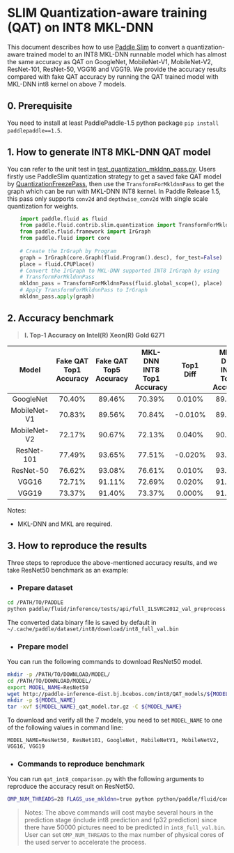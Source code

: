 # SLIM Quantization-aware training (QAT) on INT8 MKL-DNN

This document describes how to use [Paddle Slim](https://github.com/PaddlePaddle/FluidDoc/blob/develop/doc/fluid/advanced_usage/paddle_slim/paddle_slim.md) to convert a quantization-aware trained model to an INT8 MKL-DNN runnable model which has almost the same accuracy as QAT on GoogleNet, MobileNet-V1, MobileNet-V2, ResNet-101, ResNet-50, VGG16 and VGG19. We provide the accuracy results compared with fake QAT accuracy by running the QAT trained model with MKL-DNN int8 kernel on above 7 models.

## 0. Prerequisite
You need to install at least PaddlePaddle-1.5 python package `pip install paddlepaddle==1.5`.

## 1. How to generate INT8 MKL-DNN QAT model
You can refer to the unit test in [test_quantization_mkldnn_pass.py](test_quantization_mkldnn_pass.py). Users firstly use PaddleSlim quantization strategy to get a saved fake QAT model by [QuantizationFreezePass](https://github.com/PaddlePaddle/models/tree/develop/PaddleSlim/quant_low_level_api), then use the `TransformForMkldnnPass` to get the graph which can be run with MKL-DNN INT8 kernel. In Paddle Release 1.5, this pass only supports `conv2d` and `depthwise_conv2d` with single scale quantization for weights.

```python
    import paddle.fluid as fluid
    from paddle.fluid.contrib.slim.quantization import TransformForMkldnnPass
    from paddle.fluid.framework import IrGraph
    from paddle.fluid import core	
    
    # Create the IrGraph by Program
    graph = IrGraph(core.Graph(fluid.Program().desc), for_test=False)
    place = fluid.CPUPlace()
    # Convert the IrGraph to MKL-DNN supported INT8 IrGraph by using
    # TransformForMkldnnPass
    mkldnn_pass = TransformForMkldnnPass(fluid.global_scope(), place)
    # Apply TransformForMkldnnPass to IrGraph
    mkldnn_pass.apply(graph)
```

## 2. Accuracy benchmark

>**I. Top-1 Accuracy on Intel(R) Xeon(R) Gold 6271**

| Model        | Fake QAT Top1 Accuracy | Fake QAT Top5 Accuracy |MKL-DNN INT8 Top1 Accuracy |  Top1 Diff   | MKL-DNN INT8 Top5 Accuracy | Top5 Diff  |
| :----------: | :--------------------: | :--------------------: |:-----------------------:  | :----------: | :------------------------: | :--------: |
| GoogleNet    |         70.40%         |          89.46%        |           70.39%          |     0.010%   |           89.46%           |   0.000%   |
| MobileNet-V1 |         70.83%         |          89.56%        |           70.84%          |    -0.010%   |           89.56%           |   0.000%   |
| MobileNet-V2 |         72.17%         |          90.67%        |           72.13%          |     0.040%   |           90.67%           |   0.000%   |
| ResNet-101   |         77.49%         |          93.65%        |           77.51%          |    -0.020%   |           93.67%           |  -0.020%   |
| ResNet-50    |         76.62%         |          93.08%        |           76.61%          |     0.010%   |           93.09%           |  -0.010%   |
| VGG16        |         72.71%         |          91.11%        |           72.69%          |     0.020%   |           91.09%           |   0.020%   |
| VGG19        |         73.37%         |          91.40%        |           73.37%          |     0.000%   |           91.41%           |  -0.010%   |

Notes:

* MKL-DNN and MKL are required.

## 3. How to reproduce the results
Three steps to reproduce the above-mentioned accuracy results, and we take ResNet50 benchmark as an example:
 * ### Prepare dataset
```bash
cd /PATH/TO/PADDLE
python paddle/fluid/inference/tests/api/full_ILSVRC2012_val_preprocess.py
```
The converted data binary file is saved by default in `~/.cache/paddle/dataset/int8/download/int8_full_val.bin`
 * ### Prepare model
You can run the following commands to download ResNet50 model.

```bash
mkdir -p /PATH/TO/DOWNLOAD/MODEL/
cd /PATH/TO/DOWNLOAD/MODEL/
export MODEL_NAME=ResNet50
wget http://paddle-inference-dist.bj.bcebos.com/int8/QAT_models/${MODEL_NAME}_qat_model.tar.gz
mkdir -p ${MODEL_NAME}
tar -xvf ${MODEL_NAME}_qat_model.tar.gz -C ${MODEL_NAME}
```

To download and verify all the 7 models, you need to set `MODEL_NAME` to one of the following values in command line:

```text
MODEL_NAME=ResNet50, ResNet101, GoogleNet, MobileNetV1, MobileNetV2, VGG16, VGG19
```
* ### Commands to reproduce benchmark
You can run `qat_int8_comparison.py` with the following arguments to reproduce the accuracy result on ResNet50.

```bash
OMP_NUM_THREADS=28 FLAGS_use_mkldnn=true python python/paddle/fluid/contrib/slim/tests/qat_int8_comparison.py --qat_model=/PATH/TO/DOWNLOAD/MODEL/${MODEL_NAME}/model --infer_data=~/.cache/paddle/dataset/int8/download/int8_full_val.bin --batch_size=50 --batch_num=1000 --acc_diff_threshold=0.001
```
> Notes: The above commands will cost maybe several hours in the prediction stage (include int8 prediction and fp32 prediction) since there have 50000 pictures need to be predicted in `int8_full_val.bin`. User can set `OMP_NUM_THREADS` to the max number of physical cores of the used server to accelerate the process.
